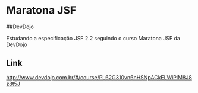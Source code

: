 # Maratona JSF

##DevDojo

Estudando a especificação JSF 2.2 seguindo o curso Maratona JSF da DevDojo

## Link

http://www.devdojo.com.br/#/course/PL62G310vn6nHSNpACkELWiPlM8J8z8t5J